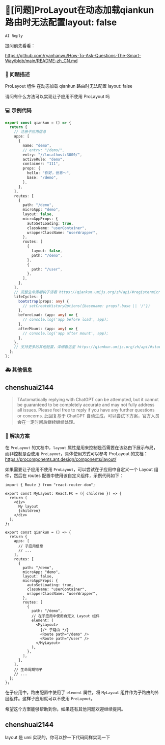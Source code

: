 # 🧐[问题]ProLayout在动态加载qiankun路由时无法配置layout: false

`AI Reply`

提问前先看看：

https://github.com/ryanhanwu/How-To-Ask-Questions-The-Smart-Way/blob/main/README-zh_CN.md

### 🧐 问题描述

ProLayout 组件 在动态加载 qiankun 路由时无法配置 layout: false

请问有什么方法可以实现让子应用不使用 ProLayout 吗

### 💻 示例代码

```ts
export const qiankun = () => {
  return {
    // 注册子应用信息
    apps: [
      {
        name: "demo",
        // entry: "/demo/",
        entry: "//localhost:3000/",
        activeRule: "demo",
        container: "111",
        props: {
          hello: "你好，世界～",
          base: "/demo",
        },
      },
    ],
    routes: [
      {
        path: "/demo",
        microApp: "demo",
        layout: false,
        microAppProps: {
          autoSetLoading: true,
          className: "userContainer",
          wrapperClassName: "userWrapper",
        },
        routes: [
          {
            layout: false,
            path: "/demo",
          },
          {
            path: "/user",
          },
        ],
      },
    ],
    // 完整生命周期钩子请看 https://qiankun.umijs.org/zh/api/#registermicroapps-apps-lifecycles
    lifeCycles: {
      bootstrap(props: any) {
        // setCreateHistoryOptions({basename: props?.base || '/'})
      },
      beforeLoad: (app: any) => {
        // console.log('app before load', app);
      },
      afterMount: (app: any) => {
        // console.log('app after mount', app);
      },
    },
    // 支持更多的其他配置，详细看这里 https://qiankun.umijs.org/zh/api/#start-opts
  };
};
```

### 🚑 其他信息

<!--
如截图等其他信息可以贴在这里
-->

## chenshuai2144

> TAutomatically replying with ChatGPT can be attempted, but it cannot be guaranteed to be completely accurate and may not fully address all issues. Please feel free to reply if you have any further questions or concerns.
> 此回复基于 ChatGPT 自动生成，可以尝试下方案，官方人员会在一定时间后继续继续处理。

### 📝 解决方案

在 `ProLayout` 的文档中，`layout` 属性是用来控制是否需要在该路由下展示布局，而非控制是否使用 `ProLayout`，具体使用方式可以参考 ProLayout 的文档：https://procomponents.ant.design/components/layout/

如果需要让子应用不使用 `ProLayout`，可以尝试在子应用中自定义一个 Layout 组件，然后在 routes 配置中使用该自定义组件，示例代码如下：

```tsx
import { Route } from "react-router-dom";

export const MyLayout: React.FC = ({ children }) => {
  return (
    <div>
      My layout
      {children}
    </div>
  );
};

export const qiankun = () => {
  return {
    apps: [
      // 子应用信息
      // ...
    ],
    routes: [
      {
        path: "/demo",
        microApp: "demo",
        layout: false,
        microAppProps: {
          autoSetLoading: true,
          className: "userContainer",
          wrapperClassName: "userWrapper",
        },
        routes: [
          {
            path: "/demo",
            // 在子应用中使用自定义 Layout 组件
            element: (
              <MyLayout>
                {/* 子路由 */}
                <Route path="/demo" />
                <Route path="/user" />
              </MyLayout>
            ),
          },
        ],
      },
    ],
    // 生命周期钩子
    // ...
  };
};
```

在子应用中，路由配置中使用了 `element` 属性，将 `MyLayout` 组件作为子路由的外层组件。这样子应用就可以不使用 `ProLayout`。

希望这个方案能够帮助到你，如果还有其他问题欢迎继续提问。

## chenshuai2144

layout 是 umi 实现的，你可以抄一下代码同样实现一下
